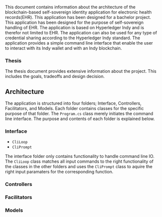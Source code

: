 This document contains information about the architecture of the blockchain-based self-sovereign identity application for electronic health records(EHR). This application has been designed for a bachelor project. This application has been designed for the purpose of self-sovereign handling of EHR. The application is based on Hyperledger Indy and is therefor not limited to EHR. The application can also be used for any type of credential sharing according to the Hyperledger Indy standard. The application provides a simple command line interface that enable the user to interact with its Indy wallet and with an Indy blockchain.

### Thesis
The thesis document provides extensive information about the project. This includes the goals, tradeoffs and design decision.

## Architecture
The application is structured into four folders; Interface, Controllers, Facilitators, and Models. Each folder contains classes for the specific purpose of that folder. The `Program.cs` class merely initiates the command line interface. The purpose and contents of each folder is explained below.

### Interface
- `CliLoop`
- `CliPrompt`

The interface folder only contains functionality to handle command line IO. The `CliLoop` class matches all input commands to the right functionality of the classes in the other folders and uses the `CliPrompt` class to aquire the right input paramaters for the corresponding function.

### Controllers

### Facilitators

### Models
